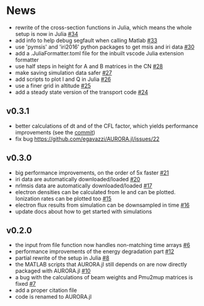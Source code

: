 # News

- rewrite of the cross-section functions in Julia, which means the whole setup is now in Julia [#34](https://github.com/egavazzi/AURORA.jl/pull/34)
- add info to help debug segfault when calling Matlab [#33](https://github.com/egavazzi/AURORA.jl/pull/33)
- use 'pymsis' and 'iri2016' python packages to get msis and iri data [#30](https://github.com/egavazzi/AURORA.jl/pull/30)
- add a .JuliaFormatter.toml file for the inbuilt vscode Julia extension formatter
- use half steps in height for A and B matrices in the CN [#28](https://github.com/egavazzi/AURORA.jl/pull/28)
- make saving simulation data safer [#27](https://github.com/egavazzi/AURORA.jl/pull/27)
- add scripts to plot I and Q in Julia [#26](https://github.com/egavazzi/AURORA.jl/pull/26)
- use a finer grid in altitude [#25](https://github.com/egavazzi/AURORA.jl/pull/25)
- add a steady state version of the transport code [#24](https://github.com/egavazzi/AURORA.jl/pull/24)

## v0.3.1
- better calculations of dt and of the CFL factor, which yields performance improvements (see the [commit](https://github.com/egavazzi/AURORA.jl/commit/31274452819201eb28d64be530baf85cb521e291))
- fix bug https://github.com/egavazzi/AURORA.jl/issues/22

## v0.3.0
- big performance improvements, on the order of 5x faster [#21](https://github.com/egavazzi/AURORA.jl/pull/21)
- iri data are automatically downloaded/loaded [#20](https://github.com/egavazzi/AURORA.jl/pull/20)
- nrlmsis data are automatically downloaded/loaded [#17](https://github.com/egavazzi/AURORA.jl/pull/17)
- electron densities can be calculated from Ie and can be plotted. Ionization rates can be plotted too [#15](https://github.com/egavazzi/AURORA.jl/pull/15)
- electron flux results from simulation can be downsampled in time [#16](https://github.com/egavazzi/AURORA.jl/pull/16)
- update docs about how to get started with simulations

## v0.2.0
- the input from file function now handles non-matching time arrays [#6](https://github.com/egavazzi/AURORA.jl/pull/6)
- performance improvements of the energy degradation part [#12](https://github.com/egavazzi/AURORA.jl/pull/12)
- partial rewrite of the setup in Julia [#8](https://github.com/egavazzi/AURORA.jl/pull/8)
- the MATLAB scripts that AURORA.jl still depends on are now directly packaged with AURORA.jl [#10](https://github.com/egavazzi/AURORA.jl/pull/10)
- a bug with the calculations of beam weights and Pmu2mup matrices is fixed [#7](https://github.com/egavazzi/AURORA.jl/issues/7)
- add a proper citation file
- code is renamed to AURORA.jl
